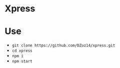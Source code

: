 # Xpress

# Use

- `git clone https://github.com/DZuz14/xpress.git`
- `cd xpress`
- `npm i`
- `npm start`
